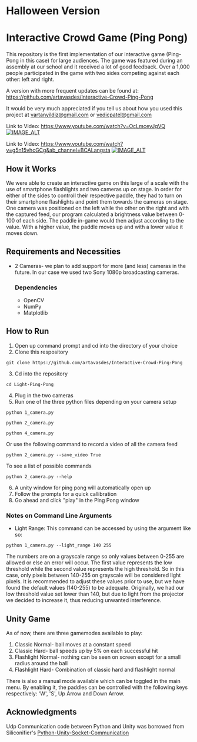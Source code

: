 # **Halloween Version**
# Interactive Crowd Game (Ping Pong)
This repository is the first implementation of our interactive game (Ping-Pong in this case) for large audiences. The game was featured during an assembly at our school and it received a lot of good feedback. Over a 1,000 people participated in the game with two sides competing against each other: left and right. 

A version with more frequent updates can be found at: https://github.com/artavasdes/Interactive-Crowd-Ping-Pong

It would be very much appreciated if you tell us about how you used this project at vartanyildiz@gmail.com or vedicpatel@gmail.com

Link to Video: https://www.youtube.com/watch?v=OcLmcevJgVQ
[![IMAGE_ALT](https://img.youtube.com/vi/OcLmcevJgVQ/maxresdefault.jpg)](https://www.youtube.com/watch?v=OcLmcevJgVQ)

Link to Video: https://www.youtube.com/watch?v=g5n15vhcGCg&ab_channel=BCALangsta
[![IMAGE_ALT]([https://www.youtube.com/watch?v=g5n15vhcGCg&ab_channel=BCALangsta/maxresdefault.jpg)](https://www.youtube.com/watch?v=g5n15vhcGCg&ab_channel=BCALangsta)

## How it Works
We were able to create an interactive game on this large of a scale with the use of smartphone flashlights and two cameras up on stage. In order for either of the sides to controll their respective paddle, they had to turn on their smartphone flashlights and point them towards the cameras on stage. One camera was positioned on the left while the other on the right and with the captured feed, our program calculated a brightness value between 0-100 of each side. The paddle in-game would then adjust according to the value. With a higher value, the paddle moves up and with a lower value it moves down. 

## Requirements and Necessities
- 2 Cameras- we plan to add support for more (and less) cameras in the future. In our case we used two Sony 1080p broadcasting cameras.
    ### Dependencies
    - OpenCV
    - NumPy
    - Matplotlib

## How to Run
1. Open up command prompt and cd into the directory of your choice
2. Clone this respository
```
git clone https://github.com/artavasdes/Interactive-Crowd-Ping-Pong
```
3. Cd into the repository
```
cd Light-Ping-Pong
```
4. Plug in the two cameras
5. Run one of the three python files depending on your camera setup
```
python 1_camera.py
```
```
python 2_camera.py
```
```
python 4_camera.py
```
Or use the following command to record a video of all the camera feed
```
python 2_camera.py --save_video True
```
To see a list of possible commands
```
python 2_camera.py --help
```

6. A unity window for ping pong will automatically open up
7. Follow the prompts for a quick callibration
8. Go ahead and click "play" in the Ping Pong window

### Notes on Command Line Arguments
* Light Range: This command can be accessed by using the argument like so:
```
python 1_camera.py --light_range 140 255
```
The numbers are on a grayscale range so only values between 0-255 are allowed or else an error will occur. The first value represents the low threshold while the second value represents the high threshold. So in this case, only pixels between 140-255 on grayscale will be considered light pixels. It is recommended to adjust these values prior to use, but we have found the default values (140-255) to be adequate. Originally, we had our low threshold value set lower than 140, but due to light from the projector we decided to increase it, thus reducing unwanted interference.

## Unity Game
As of now, there are three gamemodes available to play:
1. Classic Normal- ball moves at a constant speed
2. Classic Hard- ball speeds up by 5% on each successful hit
3. Flashlight Normal- nothing can be seen on screen except for a small radius around the ball
4. Flashlight Hard- Combination of classic hard and flashlight normal

There is also a manual mode available which can be toggled in the main menu. By enabling it, the paddles can be controlled with the following keys respectively: 'W', 'S', Up Arrow and Down Arrow.

## Acknowledgments
Udp Communication code between Python and Unity was borrowed from Siliconifier's [Python-Unity-Socket-Communication](https://github.com/Siliconifier/Python-Unity-Socket-Communication)
